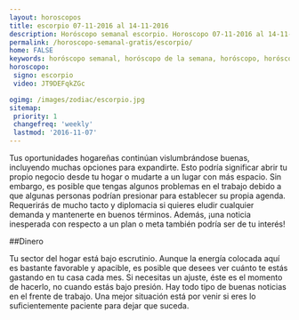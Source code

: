 ```yaml
---
layout: horoscopos
title: escorpio 07-11-2016 al 14-11-2016 
description: Horóscopo semanal escorpio. Horoscopo 07-11-2016 al 14-11-2016. Horoscopos univision gratis
permalink: /horoscopo-semanal-gratis/escorpio/
home: FALSE
keywords: horóscopo semanal, horóscopo de la semana, horóscopo, horóscopo gratis,horóscopos, horóscopo esperanza gracia, horoscopos escorpio la semana, horóscopos gratis, Tarot, Astrologia, Zodíaco, escorpio, horoscopo gratis
horoscopo:
 signo: escorpio
 video: JT9DEFqkZGc

ogimg: /images/zodiac/escorpio.jpg
sitemap:
 priority: 1
 changefreq: 'weekly'
 lastmod: '2016-11-07'
---
```



Tus oportunidades hogareñas continúan vislumbrándose buenas, incluyendo muchas opciones para expandirte. Esto podría significar abrir tu propio negocio desde tu hogar o mudarte a un lugar con más espacio. Sin embargo, es posible que tengas algunos problemas en el trabajo debido a que algunas personas podrían presionar para establecer su propia agenda. Requerirás de mucho tacto y diplomacia si quieres eludir cualquier demanda y mantenerte en buenos términos. Además, ¡una noticia inesperada con respecto a un plan o meta también podría ser de tu interés!

##Dinero

Tu sector del hogar está bajo escrutinio. Aunque la energía colocada aquí es bastante favorable y apacible, es posible que desees ver cuánto te estás gastando en tu casa cada mes. Si necesitas un ajuste, éste es el momento de hacerlo, no cuando estás bajo presión. Hay todo tipo de buenas noticias en el frente de trabajo. Una mejor situación está por venir si eres lo suficientemente paciente para dejar que suceda.